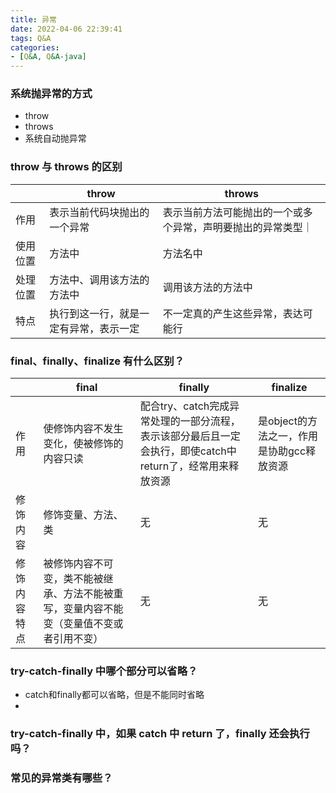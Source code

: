 ```yaml
---
title: 异常
date: 2022-04-06 22:39:41
tags: Q&A
categories:
- [Q&A, Q&A-java]
---
```


### 系统抛异常的方式
* throw
* throws
* 系统自动抛异常

### throw 与 throws 的区别
||throw|throws|
|---|---|---|
|作用|表示当前代码块抛出的一个异常|表示当前方法可能抛出的一个或多个异常，声明要抛出的异常类型｜
|使用位置|方法中|方法名中|
|处理位置|方法中、调用该方法的方法中|调用该方法的方法中|
|特点|执行到这一行，就是一定有异常，表示一定|不一定真的产生这些异常，表达可能行|

### final、finally、finalize 有什么区别？

||final|finally|finalize|
|---|---|---|----|
|作用|使修饰内容不发生变化，使被修饰的内容只读|配合try、catch完成异常处理的一部分流程，表示该部分最后且一定会执行，即使catch中return了，经常用来释放资源|是object的方法之一，作用是协助gcc释放资源|
|修饰内容|修饰变量、方法、类|无|无|
|修饰内容特点|被修饰内容不可变，类不能被继承、方法不能被重写，变量内容不能变（变量值不变或者引用不变）|无|无|


### try-catch-finally 中哪个部分可以省略？
* catch和finally都可以省略，但是不能同时省略
* 


### try-catch-finally 中，如果 catch 中 return 了，finally 还会执行吗？

### 常见的异常类有哪些？
